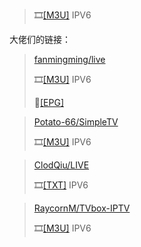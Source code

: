 >🎞️[[M3U]](https://mirror.ghproxy.com/https://raw.githubusercontent.com/towerstreet/IPTV-TVBOX/main/iptv.m3u)    IPV6

大佬们的链接：

>[fanmingming/live](https://github.com/fanmingming/live)
>
>🎞️[[M3U]](https://github.com/fanmingming/live/blob/main/tv/m3u/ipv6.m3u)    IPV6
>
>🔗[[EPG]](https://github.com/fanmingming/live/blob/main/e.xml)

>[Potato-66/SimpleTV](https://github.com/Potato-66/SimpleTV)
>
>🎞️[[M3U]](https://github.com/Potato-66/SimpleTV/blob/main/m3u/ipv6/IPTV.m3u)    IPV6

>[ClodQiu/LIVE](https://github.com/ClodQiu/LIVE)
>
>🎞️[[TXT]](https://github.com/ClodQiu/LIVE/blob/main/IPTV/%E6%B8%AF%E5%8F%B0%E7%A7%92%E5%BC%80.txt)    IPV6

>[RaycornM/TVbox-IPTV](https://github.com/RaycornM/TVbox-IPTV)
>
>🎞️[[M3U]](https://github.com/RaycornM/TVbox-IPTV/blob/main/iptv.m3u)    IPV6
